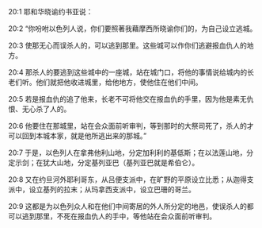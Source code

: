 <a id="1"></a>20:1  耶和华晓谕约书亚说：  

<a id="2"></a>20:2  “你吩咐以色列人说，你们要照著我藉摩西所晓谕你们的，为自己设立逃城。  

<a id="3"></a>20:3  使那无心而误杀人的，可以逃到那里。这些城可以作你们逃避报血仇人的地方。  

<a id="4"></a>20:4  那杀人的要逃到这些城中的一座城，站在城门口，将他的事情说给城内的长老们听。他们就把他收进城里，给他地方，使他住在他们中间。  

<a id="5"></a>20:5  若是报血仇的追了他来，长老不可将他交在报血仇的手里，因为他是素无仇恨、无心杀了人的。  

<a id="6"></a>20:6  他要住在那城里，站在会众面前听审判，等到那时的大祭司死了，杀人的才可以回到本城本家，就是他所逃出来的那城。”  

<a id="7"></a>20:7  于是，以色列人在拿弗他利山地，分定加利利的基低斯；在以法莲山地，分定示剑；在犹大山地，分定基列亚巴（基列亚巴就是希伯仑）。  

<a id="8"></a>20:8  又在约旦河外耶利哥东，从吕便支派中，在旷野的平原设立比悉；从迦得支派中，设立基列的拉末；从玛拿西支派中，设立巴珊的哥兰。  

<a id="9"></a>20:9  这都是为以色列众人和在他们中间寄居的外人所分定的地邑，使误杀人的都可以逃到那里，不死在报血仇人的手中，等他站在会众面前听审判。  
